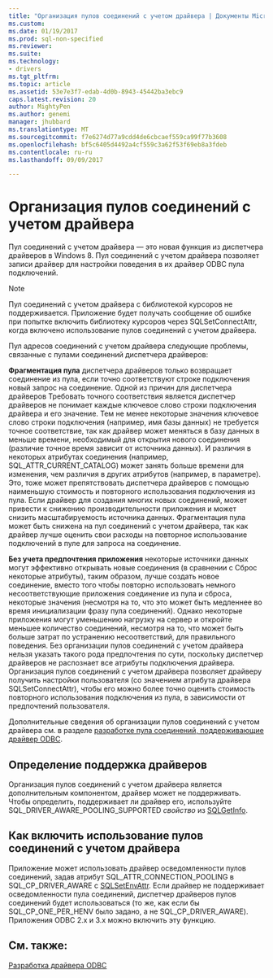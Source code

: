 ```yaml
---
title: "Организация пулов соединений с учетом драйвера | Документы Microsoft"
ms.custom: 
ms.date: 01/19/2017
ms.prod: sql-non-specified
ms.reviewer: 
ms.suite: 
ms.technology:
- drivers
ms.tgt_pltfrm: 
ms.topic: article
ms.assetid: 53e7e3f7-edab-4d0b-8943-45442ba3ebc9
caps.latest.revision: 20
author: MightyPen
ms.author: genemi
manager: jhubbard
ms.translationtype: MT
ms.sourcegitcommit: f7e6274d77a9cdd4de6cbcaef559ca99f77b3608
ms.openlocfilehash: bf5c6405d4492a4cf559c3a62f53f69eb8a3fdeb
ms.contentlocale: ru-ru
ms.lasthandoff: 09/09/2017

---
```

# <a name="driver-aware-connection-pooling"></a>Организация пулов соединений с учетом драйвера
Пул соединений с учетом драйвера — это новая функция из диспетчера драйверов в Windows 8. Пул соединений с учетом драйвера позволяет записи драйвер для настройки поведения в их драйвер ODBC пула подключений.  
  
> [!NOTE]  
>  Пул соединений с учетом драйвера с библиотекой курсоров не поддерживается. Приложение будет получать сообщение об ошибке при попытке включить библиотеку курсоров через SQLSetConnectAttr, когда включено использование пулов соединений с учетом драйвера.  
  
 Пул адресов соединений с учетом драйвера следующие проблемы, связанные с пулами соединений диспетчера драйверов:  
  
 **Фрагментация пула** диспетчера драйверов только возвращает соединение из пула, если точно соответствуют строке подключения новый запрос на соединение.  Одной из причин для диспетчера драйверов Требовать точного соответствия является диспетчер драйверов не понимает каждые ключевое слово строки подключения драйвера и его значение.  Тем не менее некоторые значения ключевое слово строки подключения (например, имя базы данных) не требуется точное соответствие, так как драйвер может меняться в базу данных в меньше времени, необходимый для открытия нового соединения (различие точное время зависит от источника данных). И различия в некоторых атрибутах соединения (например, SQL_ATTR_CURRENT_CATALOG) может занять больше времени для изменения, чем различия в других атрибутов (например, в параметре). Это, тоже может препятствовать диспетчера драйверов с помощью наименьшую стоимость и повторного использования подключения из пула. Если драйвер для создания многих новых соединений, может привести к снижению производительности приложения и может снизить масштабируемость источника данных. Фрагментация пула может быть снижена на пул соединений с учетом драйвера, так как драйвер лучше оценить свои расходы на повторное использование подключений в пуле для запроса на соединение.  
  
 **Без учета предпочтения приложения** некоторые источники данных могут эффективно открывать новые соединения (в сравнении с Сброс некоторые атрибуты), таким образом, лучше создать новое соединение, вместо того чтобы повторно использовать немного несоответствующие приложения соединение из пула и сброса, некоторые значения (несмотря на то, что это может быть медленнее во время инициализации фразу пула соединений). Однако некоторые приложения могут уменьшению нагрузку на сервер и откройте меньшее количество соединений, несмотря на то, что может быть больше затрат по устранению несоответствий, для правильного поведения. Без организации пулов соединений с учетом драйвера нельзя указать такого рода предпочтения по сути, поскольку диспетчер драйверов не распознает все атрибуты подключения драйвера. Организация пулов соединений с учетом драйвера позволяет драйверу получить настройки пользователя (со значением атрибута драйвера SQLSetConnectAttr), чтобы его можно более точно оценить стоимость повторного использования подключения из пула, в зависимости от предпочтений пользователя.  
  
 Дополнительные сведения об организации пулов соединений с учетом драйвера см. в разделе [разработке пула соединений, поддерживающие драйвер ODBC](../../../odbc/reference/develop-driver/developing-connection-pool-awareness-in-an-odbc-driver.md).  
  
## <a name="determining-driver-support"></a>Определение поддержка драйверов  
 Организация пулов соединений с учетом драйвера является дополнительным компонентом, драйвер может не поддерживать. Чтобы определить, поддерживает ли драйвер его, используйте SQL_DRIVER_AWARE_POOLING_SUPPORTED *свойство* из [SQLGetInfo](../../../odbc/reference/syntax/sqlgetinfo-function.md).  
  
## <a name="how-to-enable-driver-aware-connection-pooling"></a>Как включить использование пулов соединений с учетом драйвера  
 Приложение может использовать драйвер осведомленности пулов соединений, задав атрибут SQL_ATTR_CONNECTION_POOLING в SQL_CP_DRIVER_AWARE с [SQLSetEnvAttr](../../../odbc/reference/syntax/sqlsetenvattr-function.md). Если драйвер не поддерживает осведомленности пула соединений, диспетчер драйверов пулов соединений будет использоваться (то же, как если бы SQL_CP_ONE_PER_HENV было задано, а не SQL_CP_DRIVER_AWARE). Приложения ODBC 2.x и 3.x можно включить эту функцию.  
  
## <a name="see-also"></a>См. также:  
 [Разработка драйвера ODBC](../../../odbc/reference/develop-driver/developing-an-odbc-driver.md)

